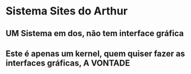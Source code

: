 # Sistema Sites do Arthur
## UM Sistema em dos, não tem interface gráfica
## Este é apenas um kernel, quem quiser fazer as interfaces gráficas, A VONTADE
